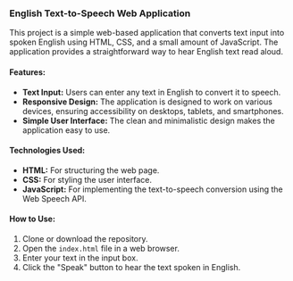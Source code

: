 

### English Text-to-Speech Web Application

This project is a simple web-based application that converts text input into spoken English using HTML, CSS, and a small amount of JavaScript. The application provides a straightforward way to hear English text read aloud.

#### Features:
- **Text Input:** Users can enter any text in English to convert it to speech.
- **Responsive Design:** The application is designed to work on various devices, ensuring accessibility on desktops, tablets, and smartphones.
- **Simple User Interface:** The clean and minimalistic design makes the application easy to use.

#### Technologies Used:
- **HTML:** For structuring the web page.
- **CSS:** For styling the user interface.
- **JavaScript:** For implementing the text-to-speech conversion using the Web Speech API.

#### How to Use:
1. Clone or download the repository.
2. Open the `index.html` file in a web browser.
3. Enter your text in the input box.
4. Click the "Speak" button to hear the text spoken in English.
